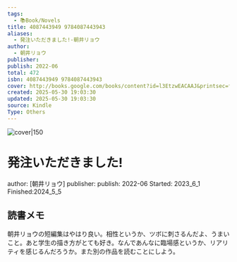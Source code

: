 ```yaml
---
tags:
  - 📚Book/Novels
title: 4087443949 9784087443943
aliases:
  - 発注いただきました!-朝井リョウ
author:
  - 朝井リョウ
publisher: 
publish: 2022-06
total: 472
isbn: 4087443949 9784087443943
cover: http://books.google.com/books/content?id=l3EtzwEACAAJ&printsec=frontcover&img=1&zoom=1&source=gbs_api
created: 2025-05-30 19:03:30
updated: 2025-05-30 19:03:30
source: Kindle
Type: Others
---
```

![cover|150](http://books.google.com/books/content?id=l3EtzwEACAAJ&printsec=frontcover&img=1&zoom=1&source=gbs_api)
# 発注いただきました!
author: [朝井リョウ]
publisher: 
publish: 2022-06
Started: 2023_6_1
Finished:2024_5_5
## 読書メモ
朝井リョウの短編集はやはり良い。相性というか、ツボに刺さるんだよ、うまいこと。あと学生の描き方がとても好き。なんであんなに臨場感というか、リアリティを感じるんだろうか。また別の作品を読むことにしよう。